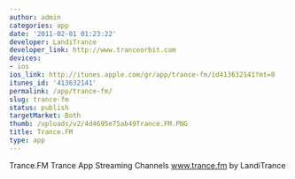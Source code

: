 ```yaml
---
author: admin
categories: app
date: '2011-02-01 01:23:22'
developer: LandiTrance
developer_link: http://www.tranceorbit.com
devices: 
- ios
ios_link: http://itunes.apple.com/gr/app/trance-fm/id413632141?mt=8
itunes_id: '413632141'
permalink: /app/trance-fm/
slug: trance-fm
status: publish
targetMarket: Both
thumb: /uploads/v2/4d4695e75ab49Trance.FM.PNG
title: Trance.FM
type: app
---
```


Trance.FM
Trance App Streaming Channels
www.trance.fm
by LandiTrance